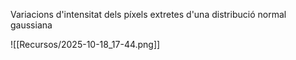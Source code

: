 Variacions d'intensitat dels píxels extretes d'una distribució normal gaussiana

![[Recursos/2025-10-18_17-44.png]]